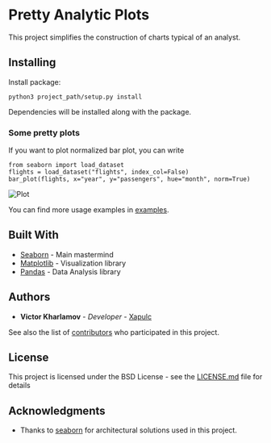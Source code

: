 # Pretty Analytic Plots

This project simplifies the construction of charts
typical of an analyst.

## Installing

Install package:
```
python3 project_path/setup.py install
```
Dependencies will be installed along with the package.

### Some pretty plots

If you want to plot normalized bar plot, 
you can write
```
from seaborn import load_dataset
flights = load_dataset("flights", index_col=False)
bar_plot(flights, x="year", y="passengers", hue="month", norm=True)
```
![Plot](examples/img.png)

You can find more usage examples in [examples](examples).

## Built With

* [Seaborn](https://seaborn.pydata.org/) - Main mastermind
* [Matplotlib](https://matplotlib.org/) - Visualization library
* [Pandas](https://pandas.pydata.org/) - Data Analysis library

## Authors

* **Victor Kharlamov** - *Developer* - [Xapulc](https://github.com/Xapulc)

See also the list of 
[contributors](https://github.com/Xapulc/PrettyAnalyticPlots/contributors) 
who participated in this project.

## License

This project is licensed under the BSD License - see the [LICENSE.md](LICENSE.md) file for details

## Acknowledgments

* Thanks to [seaborn](https://github.com/mwaskom/seaborn)
for architectural solutions used in this project.
